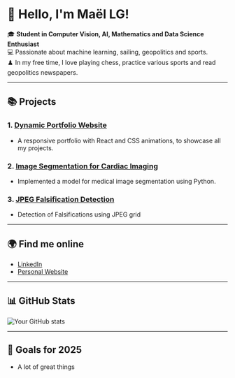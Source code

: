 # 👋 Hello, I'm Maël LG!

🎓 **Student in Computer Vision, AI, Mathematics and Data Science Enthusiast**  
💻 Passionate about machine learning, sailing, geopolitics and sports.  
♟️ In my free time, I love playing chess, practice various sports and read geopolitics newspapers.

---

## 📚 Projects

### 1. [Dynamic Portfolio Website](https://leguillouzic.com)
- A responsive portfolio with React and CSS animations, to showcase all my projects.

### 2. [Image Segmentation for Cardiac Imaging](https://github.com/Bastaxeloux/proj3dt)
- Implemented a model for medical image segmentation using Python.

### 3. [JPEG Falsification Detection](https://github.com/Bastaxeloux/ima-compressionjpg-main)
- Detection of Falsifications using JPEG grid

---

## 🌍 Find me online
- [LinkedIn](https://www.linkedin.com/in/ma%C3%ABl-le-guillouzic-4381a618a/)
- [Personal Website](https://leguillouzic.com)

---

## 📊 GitHub Stats

![Your GitHub stats](https://github-readme-stats.vercel.app/api?username=Bastaxeloux&show_icons=true&theme=radical)

---

## 🎯 Goals for 2025
- A lot of great things

